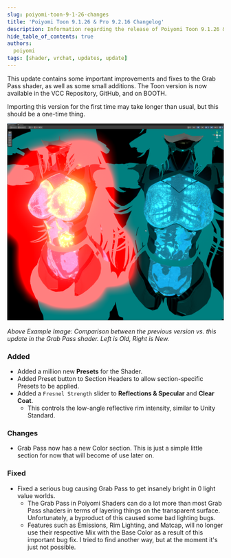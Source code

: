 ```yaml
---
slug: poiyomi-toon-9-1-26-changes
title: 'Poiyomi Toon 9.1.26 & Pro 9.2.16 Changelog'
description: Information regarding the release of Poiyomi Toon 9.1.26 & Pro 9.2.16.
hide_table_of_contents: true
authors:
  poiyomi
tags: [shader, vrchat, updates, update]
---
```


This update contains some important improvements and fixes to the Grab Pass shader, as well as some small additions. The Toon version is now available in the VCC Repository, GitHub, and on BOOTH.

Importing this version for the first time may take longer than usual, but this should be a one-time thing.

![Before and After - Grab Pass Fixed](GrabPassFix.png)

*Above Example Image: Comparison between the previous version vs. this update in the Grab Pass shader. Left is Old, Right is New.*

### Added
- Added a million new **Presets** for the Shader.
- Added Preset button to Section Headers to allow section-specific Presets to be applied.
- Added a `Fresnel Strength` slider to **Reflections & Specular** and **Clear Coat**.
  - This controls the low-angle reflective rim intensity, similar to Unity Standard.

### Changes
- Grab Pass now has a new Color section. This is just a simple little section for now that will become of use later on.

### Fixed
- Fixed a serious bug causing Grab Pass to get insanely bright in 0 light value worlds.
  - The Grab Pass in Poiyomi Shaders can do a lot more than most Grab Pass shaders in terms of layering things on the transparent surface. Unfortunately, a byproduct of this caused some bad lighting bugs.
  - Features such as Emissions, Rim Lighting, and Matcap, will no longer use their respective Mix with the Base Color as a result of this important bug fix. I tried to find another way, but at the moment it's just not possible.